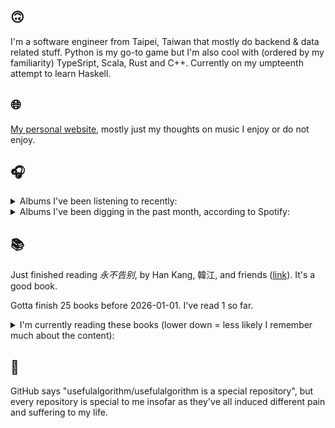 ## 🙃

I'm a software engineer from Taipei, Taiwan that mostly do backend & data related stuff. Python is my go-to game but I'm also cool with (ordered by my familiarity) TypeSript, Scala, Rust and C++. Currently on my umpteenth attempt to learn Haskell.

## 🌐

[My personal website](https://usefulalgorithm.github.io/), mostly just my thoughts on music I enjoy or do not enjoy.

## 🎧

<details>
<summary>Albums I've been listening to recently:</summary>

- _sentiment_, by claire rousay
- _Great Doubt_, by Astrid Sonne
- _卵_, by betcover!!
- _The Artistic Image Is Always A Miracle_, by Alessandra Novaga
- _Reflections Vol. 2: Black Decelerant_, by Black Decelerant, Contour, Omari Jazz
- _Damaged_, by Ghost Dubs
- _Dos City_, by Dos Monos

</details>

<details>
<summary>Albums I've been digging in the past month, according to Spotify:</summary>

- _馬_, by betcover!!
- _Intrinsic Rhythm_, by Perila
- _卵_, by betcover!!
- _Strange Meridians_, by upsammy
- _Mahōgakkō_, by Hakushi Hasegawa
- _Mosaic_, by Fennesz
- _Leave Another Day_, by Milan W.
- _A Soft and Gatherable Star_, by Jabu
- _sentiment_, by claire rousay
- _Inorganic Rites_, by Krallice
- _False 02_, by Selfsame
- _Naya_, by Dawuna
- _Night Palace_, by Mount Eerie
- _In Full Effect_, by Tim Reaper, Kloke
- _A World Lit Only by Fire_, by Godflesh

</details>

## 📚

Just finished reading _永不告别_, by Han Kang, 韓江, and friends ([link](https://hardcover.app/books/2021-5eeeb6c8-fcfc-46fd-8c3e-7acb3342b2ce)). It's a good book.

Gotta finish 25 books before 2026-01-01. I've read 1 so far.

<details>
<summary>I'm currently reading these books (lower down = less likely I remember much about the content):</summary>

- _Hatred of Translation_, by Nathanaël ([link](https://hardcover.app/books/hatred-of-translation))
- _Genesis and Trace: Derrida Reading Husserl and Heidegger_, by Paola Marrati, Simon Sparks ([link](https://hardcover.app/books/genesis-and-trace))
- _Philosophical Chemistry: Genealogy of a Scientific Field_, by Manuel DeLanda ([link](https://hardcover.app/books/philosophical-chemistry))
- _Political Categories: Thinking Beyond Concepts_, by Michael Marder ([link](https://hardcover.app/books/political-categories))
- _Regeneration_, by Pat Barker ([link](https://hardcover.app/books/regeneration-1991))
- _K-punk_, by Mark Fisher ([link](https://hardcover.app/books/k-punk-2018))
- _A Biography of Ordinary Man: On Authorities and Minorities_, by François Laruelle, Jessie Hock, and friends ([link](https://hardcover.app/books/a-biography-of-ordinary-man))
- _A Short History of Decay_, by Emil M. Cioran, Richard Howard ([link](https://hardcover.app/books/a-short-history-of-decay))
- _Anti-Oedipus_, by Gilles Deleuze, Félix Guattari, and friends ([link](https://hardcover.app/books/anti-oedipus))
- _A Thousand Plateaus_, by Gilles Deleuze ([link](https://hardcover.app/books/a-thousand-plateaus))

</details>

## 💬

GitHub says "usefulalgorithm/usefulalgorithm is a special repository", but every repository is special to me insofar as they've all induced different pain and suffering to my life.